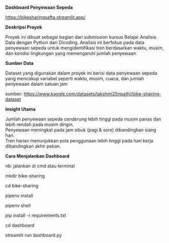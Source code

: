 **Dashboard Penyewaan Sepeda**

https://bikesharingsafta.streamlit.app/

**Deskripsi Proyek**

Proyek ini dibuat sebagai bagian dari submission kursus Belajar Analisis Data dengan Python dari Dicoding. Analisis ini berfokus pada data penyewaan sepeda untuk mengidentifikasi tren berdasarkan waktu, musim, dan kondisi lingkungan yang memengaruhi jumlah penyewaan.  


 **Sumber Data** 

Dataset yang digunakan dalam proyek ini berisi data penyewaan sepeda yang mencakup variabel seperti waktu, musim, cuaca, dan jumlah penyewaan dalam satuan jam

sumber: https://www.kaggle.com/datasets/lakshmi25npathi/bike-sharing-dataset 

**Insight Utama**  

Jumlah penyewaan sepeda cenderung lebih tinggi pada musim panas dan lebih rendah pada musim dingin.  
Penyewaan meningkat pada jam sibuk (pagi & sore) dibandingkan siang hari.  
Tren harian menunjukkan pola penggunaan lebih tinggi pada hari kerja dibandingkan akhir pekan.  

**Cara Menjalankan Dashboard**

nb: jalankan di cmd atau terminal

mkdir bike-sharing

cd bike-sharing

pipenv install

pipenv shell

pip install -r requirements.txt

cd dashboard 

streamlit run dashboard.py

